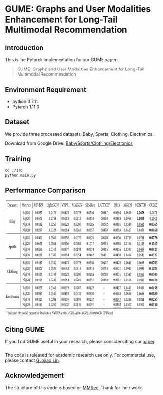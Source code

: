 # GUME: Graphs and User Modalities Enhancement for Long-Tail Multimodal Recommendation

<!-- PROJECT LOGO -->

## Introduction

This is the Pytorch implementation for our GUME paper:

>GUME: Graphs and User Modalities Enhancement for Long-Tail Multimodal Recommendation

## Environment Requirement
- python 3.7.11
- Pytorch 1.11.0

## Dataset

We provide three processed datasets: Baby, Sports, Clothing, Electronics.

Download from Google Drive: [Baby/Sports/Clothing/Electronics](https://drive.google.com/drive/folders/1tU4IxYbLXMkp_DbIOPGvCry16uPvolLk)

## Training
  ```
  cd ./src
  python main.py
  ```
## Performance Comparison
<img src="image/result.png" width="900px" height="380px"/>

## Citing GUME
If you find GUME useful in your research, please consider citing our [paper](https://arxiv.org/).
```
```
The code is released for academic research use only. For commercial use, please contact [Guojiao Lin](guojiaolin37@gmail.com).


## Acknowledgement
The structure of this code is  based on [MMRec](https://github.com/enoche/MMRec). Thank for their work.
